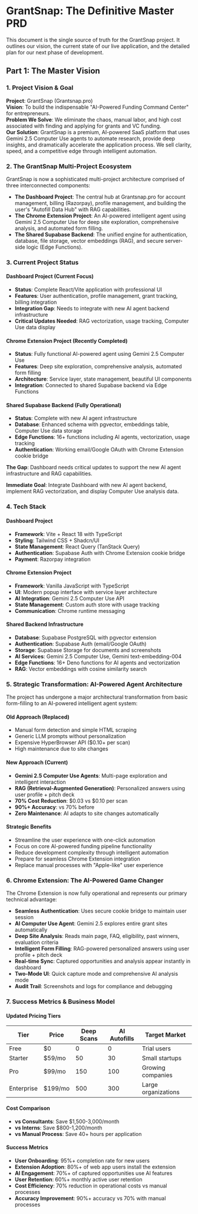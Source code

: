 # GrantSnap: The Definitive Master PRD

This document is the single source of truth for the GrantSnap project. It outlines our vision, the current state of our live application, and the detailed plan for our next phase of development.

## Part 1: The Master Vision

### 1. Project Vision & Goal
**Project**: GrantSnap (Grantsnap.pro)  
**Vision**: To build the indispensable "AI-Powered Funding Command Center" for entrepreneurs.  
**Problem We Solve**: We eliminate the chaos, manual labor, and high cost associated with finding and applying for grants and VC funding.  
**Our Solution**: GrantSnap is a premium, AI-powered SaaS platform that uses Gemini 2.5 Computer Use agents to automate research, provide deep insights, and dramatically accelerate the application process. We sell clarity, speed, and a competitive edge through intelligent automation.

### 2. The GrantSnap Multi-Project Ecosystem
GrantSnap is now a sophisticated multi-project architecture comprised of three interconnected components:

- **The Dashboard Project**: The central hub at Grantsnap.pro for account management, billing (Razorpay), profile management, and building the user's "Autofill Data Hub" with RAG capabilities.
- **The Chrome Extension Project**: An AI-powered intelligent agent using Gemini 2.5 Computer Use for deep site exploration, comprehensive analysis, and automated form filling.
- **The Shared Supabase Backend**: The unified engine for authentication, database, file storage, vector embeddings (RAG), and secure server-side logic (Edge Functions).

### 3. Current Project Status

#### **Dashboard Project (Current Focus)**
- **Status**: Complete React/Vite application with professional UI
- **Features**: User authentication, profile management, grant tracking, billing integration
- **Integration Gap**: Needs to integrate with new AI agent backend infrastructure
- **Critical Updates Needed**: RAG vectorization, usage tracking, Computer Use data display

#### **Chrome Extension Project (Recently Completed)**
- **Status**: Fully functional AI-powered agent using Gemini 2.5 Computer Use
- **Features**: Deep site exploration, comprehensive analysis, automated form filling
- **Architecture**: Service layer, state management, beautiful UI components
- **Integration**: Connected to shared Supabase backend via Edge Functions

#### **Shared Supabase Backend (Fully Operational)**
- **Status**: Complete with new AI agent infrastructure
- **Database**: Enhanced schema with pgvector, embeddings table, Computer Use data storage
- **Edge Functions**: 16+ functions including AI agents, vectorization, usage tracking
- **Authentication**: Working email/Google OAuth with Chrome Extension cookie bridge

**The Gap**: Dashboard needs critical updates to support the new AI agent infrastructure and RAG capabilities.

**Immediate Goal**: Integrate Dashboard with new AI agent backend, implement RAG vectorization, and display Computer Use analysis data.

### 4. Tech Stack

#### **Dashboard Project**
- **Framework**: Vite + React 18 with TypeScript
- **Styling**: Tailwind CSS + Shadcn/UI
- **State Management**: React Query (TanStack Query)
- **Authentication**: Supabase Auth with Chrome Extension cookie bridge
- **Payment**: Razorpay integration

#### **Chrome Extension Project**
- **Framework**: Vanilla JavaScript with TypeScript
- **UI**: Modern popup interface with service layer architecture
- **AI Integration**: Gemini 2.5 Computer Use API
- **State Management**: Custom auth store with usage tracking
- **Communication**: Chrome runtime messaging

#### **Shared Backend Infrastructure**
- **Database**: Supabase PostgreSQL with pgvector extension
- **Authentication**: Supabase Auth (email/Google OAuth)
- **Storage**: Supabase Storage for documents and screenshots
- **AI Services**: Gemini 2.5 Computer Use, Gemini text-embedding-004
- **Edge Functions**: 16+ Deno functions for AI agents and vectorization
- **RAG**: Vector embeddings with cosine similarity search

### 5. Strategic Transformation: AI-Powered Agent Architecture

The project has undergone a major architectural transformation from basic form-filling to an AI-powered intelligent agent system:

#### **Old Approach (Replaced)**
- Manual form detection and simple HTML scraping
- Generic LLM prompts without personalization
- Expensive HyperBrowser API ($0.10+ per scan)
- High maintenance due to site changes

#### **New Approach (Current)**
- **Gemini 2.5 Computer Use Agents**: Multi-page exploration and intelligent interaction
- **RAG (Retrieval-Augmented Generation)**: Personalized answers using user profile + pitch deck
- **70% Cost Reduction**: $0.03 vs $0.10 per scan
- **90%+ Accuracy**: vs 70% before
- **Zero Maintenance**: AI adapts to site changes automatically

#### **Strategic Benefits**
- Streamline the user experience with one-click automation
- Focus on core AI-powered funding pipeline functionality
- Reduce development complexity through intelligent automation
- Prepare for seamless Chrome Extension integration
- Replace manual processes with "Apple-like" user experience

### 6. Chrome Extension: The AI-Powered Game Changer
The Chrome Extension is now fully operational and represents our primary technical advantage:

- **Seamless Authentication**: Uses secure cookie bridge to maintain user session
- **AI Computer Use Agent**: Gemini 2.5 explores entire grant sites automatically
- **Deep Site Analysis**: Reads main page, FAQ, eligibility, past winners, evaluation criteria
- **Intelligent Form Filling**: RAG-powered personalized answers using user profile + pitch deck
- **Real-time Sync**: Captured opportunities and analysis appear instantly in dashboard
- **Two-Mode UI**: Quick capture mode and comprehensive AI analysis mode
- **Audit Trail**: Screenshots and logs for compliance and debugging

### 7. Success Metrics & Business Model

#### **Updated Pricing Tiers**
| Tier | Price | Deep Scans | AI Autofills | Target Market |
|------|-------|------------|--------------|---------------|
| Free | $0 | 0 | 0 | Trial users |
| Starter | $59/mo | 50 | 30 | Small startups |
| Pro | $99/mo | 150 | 100 | Growing companies |
| Enterprise | $199/mo | 500 | 300 | Large organizations |

#### **Cost Comparison**
- **vs Consultants**: Save $1,500-3,000/month
- **vs Interns**: Save $800-1,200/month
- **vs Manual Process**: Save 40+ hours per application

#### **Success Metrics**
- **User Onboarding**: 95%+ completion rate for new users
- **Extension Adoption**: 80%+ of web app users install the extension
- **AI Engagement**: 70%+ of captured opportunities use AI features
- **User Retention**: 60%+ monthly active user retention 
- **Cost Efficiency**: 70% reduction in operational costs vs manual processes
- **Accuracy Improvement**: 90%+ accuracy vs 70% with manual processes 